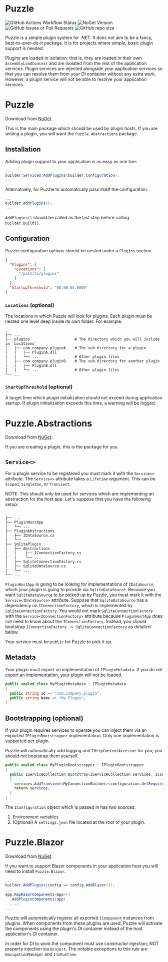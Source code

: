 # Puzzle
![GitHub Actions Workflow Status](https://img.shields.io/github/actions/workflow/status/ShawnTheBeachy/puzzle/publish-nuget.yml)
![NuGet Version](https://img.shields.io/nuget/v/asdfDEV.Puzzle)
![GitHub Issues or Pull Requests](https://img.shields.io/github/issues/ShawnTheBeachy/puzzle)
![GitHub repo size](https://img.shields.io/github/repo-size/ShawnTheBeachy/puzzle)

Puzzle is a simple plugin system for .NET. It does not aim to be a fancy, best-to-ever-do-it package. It is for projects where *simple*, *basic* plugin support is needed.

Plugins are loaded in isolation; that is, they are loaded in their own `AssemblyLoadContext` and are isolated from the rest of the application services. Plugin services are injected alongside your application services so that you can resolve them from your DI container without any extra work. However, a plugin service will not be able to resolve your application services.

# Puzzle
Download from [NuGet](https://www.nuget.org/packages/asdfDEV.Puzzle).

This is the main package which should be used by plugin hosts. If you are writing a plugin, you will want the `Puzzle.Abstractions` package.

## Installation
Adding plugin support to your application is as easy as one line:

```c#
...
builder.Services.AddPlugins(builder.Configuration);
...
```

Alternatively, for Puzzle to automatically pass itself the configuration:

```c#
...
builder.AddPlugins();
...
```

`AddPlugins()` should be called as the last step before calling `builder.Build()`.

## Configuration
Puzzle configuration options should be nested under a `Plugins` section.

```json
{
  "Plugins": {
    "Locations": [
      "/path/to/plugins"
    ]
  },
  "StartupThreshold": "00:00:01.0000"
}
```

### `Locations` (optional)
The locations in which Puzzle will look for plugins. Each plugin must be nested one level deep inside its own folder. For example:

    .
    ├── ...
    ├── plugins                    # The directory which you will include in `Locations`
    │   ├── com.company.pluginA    # The sub-directory for a plugin
    |   |   |── PluginA.dll
    |   |   └── ...                # Other plugin files
    │   ├── com.company.pluginB    # The sub-directory for another plugin
    |   |   |── PluginB.dll
    |   |   └── ...                # Other plugin files
    └── ...

### `StartupThreshold` (optional)
A target time which plugin initialization should not exceed during application startup. If plugin initialization exceeds this time, a warning will be logged.

# Puzzle.Abstractions
Download from [NuGet](https://www.nuget.org/packages/asdfDEV.Puzzle.Abstractions).

If you are creating a plugin, this is the package for you.

## `Service<>`
For a plugin service to be registered you must mark it with the `Service<>` attribute.
The `Service<>` attribute takes a `Lifetime` argument. This can be `Scoped`, `Singleton`, or `Transient`.

NOTE: This should *only* be used for services which are implementing an abstraction for the host app. Let's suppose that you have the following setup:

    .
    ├── ...
    ├── PluginHostApp
    |   └── ...
    ├── PluginAbstractions
    │   ├── IDataSource.cs
    |   └── ...
    ├── SqlitePlugin
    │   ├── Abstractions
    │   |    ├── IConnectionFactory.cs
    |   |    └── ...
    │   ├── SqliteConnectionFactory.cs
    │   ├── SqliteDataSource.cs
    |   └── ...
    └── ...

`PluginHostApp` is going to be looking for implementations of `IDataSource`, which your plugin is going to provide via `SqliteDataSource`. Because you want `SqliteDataSource` to be picked up by Puzzle, you must mark it with the `Service<IDataSource>` attribute. Suppose that `SqliteDataSource` has a dependency on `IConnectionFactory`, which is implemented by `SqliteConnectionFactory`. You would not mark `SqliteConnectionFactory` with the `Service<IConnectionFactory>` attribute because `PluginHostApp` does not need to know about the `IConnectionFactory`. Instead, you should bootstrap `IConnectionFactory -> SqliteConnectionFactory` as detailed below.

Your service must be `public` for Puzzle to pick it up.

## Metadata
Your plugin must export an implementation of `IPluginMetadata`. If you do not export an implementation, your plugin will not be loaded.

```c#
public sealed class MyPluginMetadata : IPluginMetadata
{
  public string Id => "com.company.plugin";
  public string Name => "My Plugin";
}
```

## Bootstrapping (optional)
If your plugin requires services to operate you can inject them via an exported `IPluginBootstrapper` implementation. Only one implementation is supported per plugin.

Puzzle will automatically add logging and `IHttpContextAccessor` for you; you should *not* bootstrap them yourself.

```c#
public sealed class MyPluginBootstrapper : IPluginBootstrapper
{
  public IServiceCollection Bootstrap(IServiceCollection services, IConfiguration configuration)
  {
    services.AddTransient<MyConnectionBuilder>(configuration.GetRequiredSection("Connections"));
    return services;
  }
}
```

The `IConfiguration` object which is passed in has two sources:
  1. Environment variables
  2. (Optional) A `settings.json` file located at the root of your plugin.

# Puzzle.Blazor
Download from [NuGet](https://www.nuget.org/packages/asdfDEV.Puzzle.Blazor).

If you want to support Blazor components in your application host you will need to install `Puzzle.Blazor`.

```c#
...
builder.AddPlugins(config => config.AddBlazor());
...
app.MapRazorComponents<App>()
  .AddPluginComponents(app)
  ...;
...
```

Puzzle will automatically register all exported `IComponent` instances from plugins. When components from these plugins are used, Puzzle will activate the components using the plugin's DI container instead of the host application's DI container.

In order for DI to work the component must use constructor injection; NOT property injection via `@inject`. The notable exceptions to this rule are `NavigationManager` and `IJsRuntime`.
